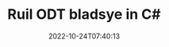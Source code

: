 ---
############################# Static ############################
layout: "auto-gen-merger"
date: 2022-10-24T07:40:13
draft: false
otherformats: otp ott pdf pps ppsx ppt pptx rtf tex vdx vsdm vsdx vssm vssx vstm vstx

############################# Head ############################
head_title: "Ruil en ruil ODT bladsye in C#"
head_description: "Ruil en ruil posisies van twee bladsye binne 'n ODT-lêer in C# met behulp van die dokumentsamesmeltings-API."

############################# Header ############################
title: "Ruil ODT bladsye in C#"
description: "Ruil ODT Bladsye met 'n paar reëls van .NET-kode."
bg_image: "https://cms.admin.containerize.com/templates/aspose/App_Themes/V3/images/bg/header1.png"
bg_overlay: false
button:
    enable: true
    icon: "fas fa-arrow-down"
    label: "Laai gratis proeflopie af"
    link: "https://downloads.groupdocs.com/merger/net"

############################# SubMenu ############################
submenu:
    enable: true

    left:
        img_alt: "GroupDocs.Merger for .NET"
        image: "https://cms.admin.containerize.com/templates/groupdocs/images/product-logos/90x90-noborder/groupdocs-merger-net.png"
        product: "GroupDocs.Merger"
        platform: ".NET"

    middle:
        button:

            # button loop
            - link: "https://apireference.groupdocs.com/merger/net"
              text: "API-verwysing"

            # button loop
            - link: "https://github.com/groupdocs-merger"
              text: "Kode voorbeelde"

            # button loop
            - link: "https://products.groupdocs.app/merger/family"
              text: "Regstreekse demonstrasies"

            # button loop
            - link: "https://purchase.groupdocs.com/pricing/merger/net"
              text: "Pryse"

    right:
        link_download: "https://downloads.groupdocs.com/merger"
        link_learn: "https://docs.groupdocs.com/merger/net"
        link_buy: "https://purchase.groupdocs.com"

############################# About ############################
about:
    enable: true
    title: "Oor GroupDocs.Merger for .NET API"
    content: |
        [GroupDocs.Merger for .NET](/af/merger/net/) bied 'n eenvoudige oplossing om veilig saam te smelt en te verdeel tussen 'n wye reeks dokumentformate, insluitend PDF, Microsoft Office (Word, Excel, PowerPoint , OneNote), OpenDocument, HTML, beelde en vele ander binne .NET toepassings. Deur net 'n paar reëls van die kode by te voeg, voer verskeie dokumentbewerkings uit soos skuif, verwyder, draai, ruil, onttrek of verander die oriëntasie van bladsye binne die dokumente. Die dokumentsamesmeltings-API ondersteun ook die voorskou van dokumentbladsye as 'n prent om die dokumentstruktuur, formatering en inhoud op die bladsy te ontleed.
        
        GroupDocs.Merger API is 'n regte keuse vir korporatiewe oplossings wat lêerbladsy-ruilfunksies benodig. Hierdie API's word goed ondersteun op alle groot bedryfstelsels en platforms insluitend .NET Framework, .NET Standard, .NET Core, Mono.

############################# Steps ############################
steps:
    enable: true
    title_left: "Ruil ODT lêerbladsye om in .NET"
    content_left: |
        [GroupDocs.Merger for .NET](/af/merger/net/) maak dit maklik vir C#-ontwikkelaars om bladsye binne 'n ODT-lêer te ruil deur 'n paar maklike stappe te implementeer .
        
        * Inisialiseer **SwapOptions** om bladsynommers te spesifiseer om uit te ruil.
        * Skep nuwe instansie van **Merger** en gee brondokumentpad as 'n konstruktorparameter deur.
        * Bel **SwapPages** en slaag **SwapOptions** objek.
        * Bel **Stoor** en spesifiseer die lêerpad om die resulterende dokument te stoor.

    title_right: "Stelselvereistes"
    content_right: |
        GroupDocs.Merger for .NET API's word op alle groot platforms en bedryfstelsels ondersteun. Voordat u die kode hieronder uitvoer, maak asseblief seker dat u die volgende voorvereistes op u stelsel geïnstalleer het.

        * Bedryfstelsels: Microsoft Windows, Linux, MacOS
        * Ontwikkelingsomgewings: Visual Studio, Xamarin, MonoDevelop
        * Raamwerke: .NET Framework, .NET Standard, .NET Core, Mono
        * Laai die nuutste weergawe van GroupDocs.Merger for .NET af vanaf [NuGet](https://www.nuget.org/packages/groupdocs.merger)
         
    code: |
     {{% merger/additional-styles %}}
     {{< merger/code-merger title="Hoe om ODT lêerbladsye om te ruil met behulp van C# voorbeeldkode">}}

        ```csharp    
        // Ruil ODT lêerbladsye om deur GroupDocs.Merger API te gebruik
        int pageNumber1 = 6;
        int pageNumber2 = 1;

        // Inisialiseer SwapOptions-klas om bladsynommers te spesifiseer om te ruil
        SwapOptions swapOptions = new SwapOptions(pageNumber2, pageNumber1);

        // Instansieer samesmelting met invoer ODT dokument
        using (Merger merger = new Merger("input.odt"))
          {
            // Bel SwapPages metode en gee SwapOptions voorwerp daaraan
            merger.SwapPages(swapOptions);
    
            // Roep Stoor-metode en slaag die gewenste lêerpad om die uitvoerdokument te stoor
            merger.Save("output.odt");
          }
        ```
     {{< /merger/code-merger >}}

############################# Demos ############################
demos:
    enable: true
    title: "Regstreekse demonstrasies - Ruil ODT lêerbladsye aanlyn"
    content: |
       Ruil nou ODT lêerbladsye om deur [GroupDocs.Merger Live Demos](https://products.groupdocs.app/splitter/swap-pages/odt) webwerf te besoek.
       Die lewendige demo het die volgende voordele.
        
############################# About Formats ############################
about_formats:
    enable: true

############################# More Formats ############################
more_formats:
    enable: true
    title: "Ruil bladsye van ander lêerformate uit"
    content: |
        .NET dokumente samesmelting en verdeel API vir lêerformate en beelde. Ruil sommige van die gewilde lêerformate om soos hieronder genoem.

############################# Back to top ###############################
back_to_top:
    enable: true
---